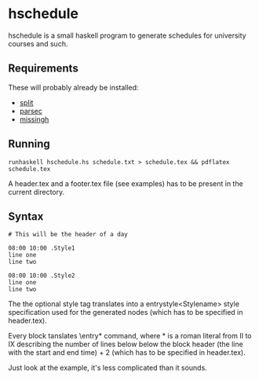 hschedule
=========

hschedule is a small haskell program to generate schedules for university
courses and such.

Requirements
------------

These will probably already be installed:

 * [split](http://hackage.haskell.org/packages/archive/split/latest/doc/html/Data-List-Split.html)
 * [parsec](http://hackage.haskell.org/package/parsec-3.1.3)
 * [missingh](http://hackage.haskell.org/package/MissingH-1.1.0.3)

Running
-------

    runhaskell hschedule.hs schedule.txt > schedule.tex && pdflatex schedule.tex

A header.tex and a footer.tex file (see examples) has to be present in the current directory.

Syntax
------

```
# This will be the header of a day

08:00 10:00 .Style1
line one
line two

08:00 10:00 .Style2
line one
line two
```

The the optional style tag translates into a entrystyle&lt;Stylename&gt; style
specification used for the generated nodes (which has to be specified in
header.tex).

Every block tanslates \entry* command, where * is a roman literal from II to IX
describing the number of lines below below the block header (the line with the
start and end time) + 2 (which has to be specified in header.tex).

Just look at the example, it's less complicated than it sounds.
